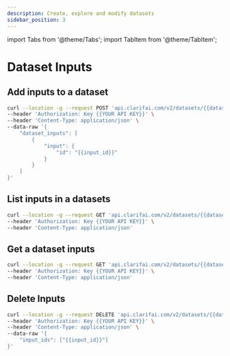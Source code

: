 ```yaml
---
description: Create, explore and modify datasets
sidebar_position: 3
---
```


import Tabs from '@theme/Tabs';
import TabItem from '@theme/TabItem';

# Dataset Inputs


## Add inputs to a dataset
<Tabs>
<TabItem value="curl" label="cURL">

```bash
curl --location -g --request POST 'api.clarifai.com/v2/datasets/{{dataset_id}}/inputs' \
--header 'Authorization: Key {{YOUR API KEY}}' \
--header 'Content-Type: application/json' \
--data-raw '{
    "dataset_inputs": [
        {
            "input": {
                "id": "{{input_id}}"
            }
        }
    ]
}'
```
</TabItem>
</Tabs>

## List inputs in a datasets
<Tabs>
<TabItem value="curl" label="cURL">

```bash
curl --location -g --request GET 'api.clarifai.com/v2/datasets/{{dataset_id}}/inputs?page=1&per_page=100' \
--header 'Authorization: Key {{YOUR API KEY}}' \
--header 'Content-Type: application/json'
```
</TabItem>
</Tabs>

## Get a dataset inputs
<Tabs>
<TabItem value="curl" label="cURL">

```bash
curl --location -g --request GET 'api.clarifai.com/v2/datasets/{{dataset_id}}/inputs/{{input_id}}' \
--header 'Authorization: Key {{YOUR API KEY}}' \
--header 'Content-Type: application/json'
```
</TabItem>
</Tabs>

## Delete Inputs
<Tabs>
<TabItem value="curl" label="cURL">

```bash
curl --location -g --request DELETE 'api.clarifai.com/v2/datasets/{{dataset_id}}/inputs' \
--header 'Authorization: Key {{YOUR API KEY}}' \
--header 'Content-Type: application/json' \
--data-raw '{
    "input_ids": ["{{input_id}}"]
}'
```
</TabItem>
</Tabs>
